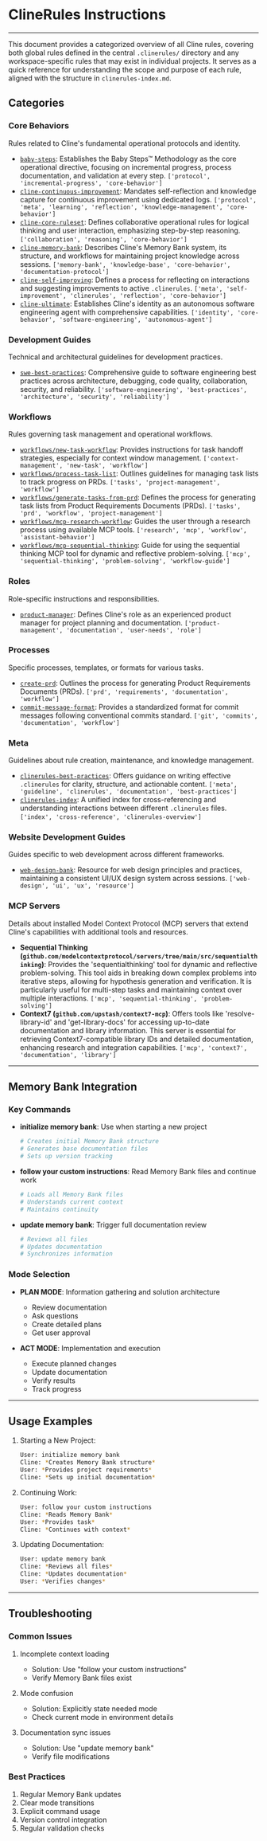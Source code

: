 # ClineRules Instructions

---

This document provides a categorized overview of all Cline rules, covering both global rules defined in the central
`.clinerules/` directory and any workspace-specific rules that may exist in individual projects. It serves as a quick
reference for understanding the scope and purpose of each rule, aligned with the structure in `clinerules-index.md`.

## Categories

### Core Behaviors

Rules related to Cline's fundamental operational protocols and identity.

- [`baby-steps`](./clinerules/baby-steps.md): Establishes the Baby Steps™ Methodology as the core operational directive,
  focusing on incremental progress, process documentation, and validation at every step.
  `['protocol', 'incremental-progress', 'core-behavior']`
- [`cline-continuous-improvement`](./clinerules/cline-continuous-improvement.md): Mandates self-reflection and knowledge
  capture for continuous improvement using dedicated logs.
  `['protocol', 'meta', 'learning', 'reflection', 'knowledge-management', 'core-behavior']`
- [`cline-core-ruleset`](./clinerules/cline-core-ruleset.md): Defines collaborative operational rules for logical
  thinking and user interaction, emphasizing step-by-step reasoning. `['collaboration', 'reasoning', 'core-behavior']`
- [`cline-memory-bank`](./clinerules/cline-memory-bank.md): Describes Cline's Memory Bank system, its structure, and
  workflows for maintaining project knowledge across sessions.
  `['memory-bank', 'knowledge-base', 'core-behavior', 'documentation-protocol']`
- [`cline-self-improving`](./clinerules/cline-self-improving.md): Defines a process for reflecting on interactions and
  suggesting improvements to active `.clinerules`.
  `['meta', 'self-improvement', 'clinerules', 'reflection', 'core-behavior']`
- [`cline-ultimate`](./clinerules/cline-ultimate.md): Establishes Cline's identity as an autonomous software engineering
  agent with comprehensive capabilities. `['identity', 'core-behavior', 'software-engineering', 'autonomous-agent']`

### Development Guides

Technical and architectural guidelines for development practices.

- [`swe-best-practices`](./clinerules/swe-best-practices.md): Comprehensive guide to software engineering best practices
  across architecture, debugging, code quality, collaboration, security, and reliability.
  `['software-engineering', 'best-practices', 'architecture', 'security', 'reliability']`

### Workflows

Rules governing task management and operational workflows.

- [`workflows/new-task-workflow`](./clinerules/workflows/new-task-workflow.md): Provides instructions for task handoff
  strategies, especially for context window management. `['context-management', 'new-task', 'workflow']`
- [`workflows/process-task-list`](./clinerules/workflows/process-task-list.md): Outlines guidelines for managing task
  lists to track progress on PRDs. `['tasks', 'project-management', 'workflow']`
- [`workflows/generate-tasks-from-prd`](./clinerules/workflows/generate-tasks-from-prd.md): Defines the process for
  generating task lists from Product Requirements Documents (PRDs). `['tasks', 'prd', 'workflow', 'project-management']`
- [`workflows/mcp-research-workflow`](./clinerules/workflows/mcp-research-workflow.md): Guides the user through a
  research process using available MCP tools. `['research', 'mcp', 'workflow', 'assistant-behavior']`
- [`workflows/mcp-sequential-thinking`](./clinerules/workflows/mcp-sequential-thinking.md): Guide for using the
  sequential thinking MCP tool for dynamic and reflective problem-solving.
  `['mcp', 'sequential-thinking', 'problem-solving', 'workflow-guide']`

### Roles

Role-specific instructions and responsibilities.

- [`product-manager`](./clinerules/product-manager.md): Defines Cline's role as an experienced product manager for
  project planning and documentation. `['product-management', 'documentation', 'user-needs', 'role']`

### Processes

Specific processes, templates, or formats for various tasks.

- [`create-prd`](./clinerules/create-prd.md): Outlines the process for generating Product Requirements Documents (PRDs).
  `['prd', 'requirements', 'documentation', 'workflow']`
- [`commit-message-format`](./clinerules/commit-message-format.md): Provides a standardized format for commit messages
  following conventional commits standard. `['git', 'commits', 'documentation', 'workflow']`

### Meta

Guidelines about rule creation, maintenance, and knowledge management.

- [`clinerules-best-practices`](./clinerules/clinerules-best-practices.md): Offers guidance on writing effective
  `.clinerules` for clarity, structure, and actionable content.
  `['meta', 'guideline', 'clinerules', 'documentation', 'best-practices']`
- [`clinerules-index`](./clinerules/clinerules-index.md): A unified index for cross-referencing and understanding
  interactions between different `.clinerules` files. `['index', 'cross-reference', 'clinerules-overview']`

### Website Development Guides

Guides specific to web development across different frameworks.

- [`web-design-bank`](./clinerules/web-design-bank.md): Resource for web design principles and practices, maintaining a
  consistent UI/UX design system across sessions. `['web-design', 'ui', 'ux', 'resource']`

### MCP Servers

Details about installed Model Context Protocol (MCP) servers that extend Cline's capabilities with additional tools and
resources.

- **Sequential Thinking (`github.com/modelcontextprotocol/servers/tree/main/src/sequentialthinking`)**: Provides the
  'sequentialthinking' tool for dynamic and reflective problem-solving. This tool aids in breaking down complex problems
  into iterative steps, allowing for hypothesis generation and verification. It is particularly useful for multi-step
  tasks and maintaining context over multiple interactions. `['mcp', 'sequential-thinking', 'problem-solving']`
- **Context7 (`github.com/upstash/context7-mcp`)**: Offers tools like 'resolve-library-id' and 'get-library-docs' for
  accessing up-to-date documentation and library information. This server is essential for retrieving
  Context7-compatible library IDs and detailed documentation, enhancing research and integration capabilities.
  `['mcp', 'context7', 'documentation', 'library']`

---

## Memory Bank Integration

### Key Commands

- **initialize memory bank**: Use when starting a new project

  ```bash
  # Creates initial Memory Bank structure
  # Generates base documentation files
  # Sets up version tracking
  ```

- **follow your custom instructions**: Read Memory Bank files and continue work

  ```bash
  # Loads all Memory Bank files
  # Understands current context
  # Maintains continuity
  ```

- **update memory bank**: Trigger full documentation review

  ```bash
  # Reviews all files
  # Updates documentation
  # Synchronizes information
  ```

### Mode Selection

- **PLAN MODE**: Information gathering and solution architecture

  - Review documentation
  - Ask questions
  - Create detailed plans
  - Get user approval

- **ACT MODE**: Implementation and execution
  - Execute planned changes
  - Update documentation
  - Verify results
  - Track progress

---

## Usage Examples

1. Starting a New Project:

   ```bash
   User: initialize memory bank
   Cline: *Creates Memory Bank structure*
   User: *Provides project requirements*
   Cline: *Sets up initial documentation*
   ```

2. Continuing Work:

   ```bash
   User: follow your custom instructions
   Cline: *Reads Memory Bank*
   User: *Provides task*
   Cline: *Continues with context*
   ```

3. Updating Documentation:

   ```bash
   User: update memory bank
   Cline: *Reviews all files*
   Cline: *Updates documentation*
   User: *Verifies changes*
   ```

---

## Troubleshooting

### Common Issues

1. Incomplete context loading

   - Solution: Use "follow your custom instructions"
   - Verify Memory Bank files exist

2. Mode confusion

   - Solution: Explicitly state needed mode
   - Check current mode in environment details

3. Documentation sync issues
   - Solution: Use "update memory bank"
   - Verify file modifications

### Best Practices

1. Regular Memory Bank updates
2. Clear mode transitions
3. Explicit command usage
4. Version control integration
5. Regular validation checks
